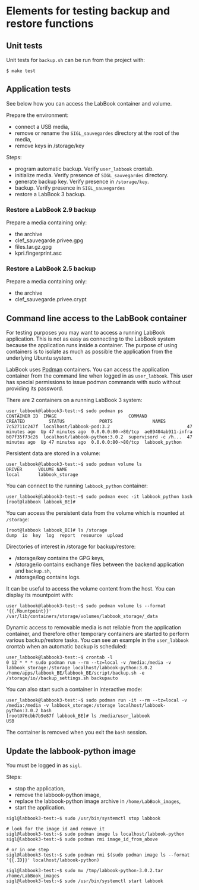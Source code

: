 # Elements for testing backup and restore functions

## Unit tests

Unit tests for `backup.sh` can be run from the project with:

~~~
$ make test
~~~

## Application tests

See below how you can access the LabBook container and volume.

Prepare the environment:

- connect a USB media,
- remove or rename the `SIGL_sauvegardes` directory at the root of the media,
- remove keys in /storage/key

Steps:

- program automatic backup. Verify `user_labbook` crontab.
- initialize media. Verify presence of `SIGL_sauvegardes` directory.
- generate backup key. Verify presence in `/storage/key`.
- backup. Verify presence in `SIGL_sauvegardes`
- restore a LabBook 3 backup.

### Restore a LabBook 2.9 backup

Prepare a media containing only:
- the archive
- clef_sauvegarde.privee.gpg
- files.tar.gz.gpg
- kpri.fingerprint.asc

### Restore a LabBook 2.5 backup

Prepare a media containing only:
- the archive
- clef_sauvegarde.privee.crypt

## Command line access to the LabBook container

For testing purposes you may want to access a running LabBook application.
This is not as easy as connecting to the LabBook system because the application runs inside a container.
The purpose of using containers is to isolate as much as possible the application from the underlying Ubuntu system.

LabBook uses [Podman](https://podman.io/) containers.
You can access the application container from the command line when logged in as `user_labbook`.
This user has special permissions to issue podman commands with sudo without providing its password.

There are 2 containers on a running LabBook 3 system:

~~~
user_labbook@labbook3-test:~$ sudo podman ps
CONTAINER ID  IMAGE                           COMMAND               CREATED         STATUS             PORTS               NAMES
7c52711c247f  localhost/labbook-pod:3.2                             47 minutes ago  Up 47 minutes ago  0.0.0.0:80->80/tcp  ae89404ab911-infra
b07f35f73c26  localhost/labbook-python:3.0.2  supervisord -c /h...  47 minutes ago  Up 47 minutes ago  0.0.0.0:80->80/tcp  labbook_python
~~~

Persistent data are stored in a volume:

~~~
user_labbook@labbook3-test:~$ sudo podman volume ls
DRIVER      VOLUME NAME
local       labbook_storage
~~~

You can connect to the running `labbook_python` container:

~~~
user_labbook@labbook3-test:~$ sudo podman exec -it labbook_python bash
[root@labbook labbook_BE]# 
~~~

You can access the persistent data from the volume which is mounted at `/storage`:

~~~
[root@labbook labbook_BE]# ls /storage
dump  io  key  log  report  resource  upload
~~~ 

Directories of interest in /storage for backup/restore:

- /storage/key contains the GPG keys,
- /storage/io contains exchange files between the backend application and `backup.sh`,
- /storage/log contains logs.

It can be useful to access the volume content from the host.
You can display its mountpoint with:

~~~
user_labbook@labbook3-test:~$ sudo podman volume ls --format '{{.Mountpoint}}'
/var/lib/containers/storage/volumes/labbook_storage/_data
~~~

Dynamic access to removable media is not reliable from the application container,
and therefore other temporary containers are started to perform various backup/restore tasks.
You can see an example in the `user_labbook` crontab when an automatic backup is scheduled:

~~~
user_labbook@labbook3-test:~$ crontab -l
0 12 * * * sudo podman run --rm --tz=local -v /media:/media -v labbook_storage:/storage localhost/labbook-python:3.0.2 /home/apps/labbook_BE/labbook_BE/script/backup.sh -e /storage/io//backup_settings.sh backupauto
~~~

You can also start such a container in interactive mode:

~~~
user_labbook@labbook3-test:~$ sudo podman run -it --rm --tz=local -v /media:/media -v labbook_storage:/storage localhost/labbook-python:3.0.2 bash
[root@76cbb7b9e87f labbook_BE]# ls /media/user_labbook
USB
~~~

The container is removed when you exit the `bash` session.

## Update the labbook-python image

You must be logged in as `sigl`.

Steps:

- stop the application,
- remove the labbook-python image,
- replace the labbook-python image archive in `/home/LabBook_images`,
- start the application.

~~~
sigl@labbook3-test:~$ sudo /usr/bin/systemctl stop labbook

# look for the image id and remove it
sigl@labbook3-test:~$ sudo podman image ls localhost/labbook-python
sigl@labbook3-test:~$ sudo podman rmi image_id_from_above

# or in one step
sigl@labbook3-test:~$ sudo podman rmi $(sudo podman image ls --format '{{.ID}}' localhost/labbook-python)

sigl@labbook3-test:~$ sudo mv /tmp/labbook-python-3.0.2.tar /home/LabBook_images
sigl@labbook3-test:~$ sudo /usr/bin/systemctl start labbook
~~~

